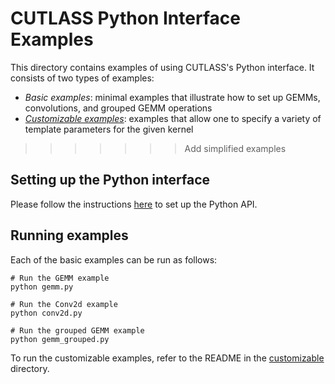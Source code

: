 # CUTLASS Python Interface Examples
This directory contains examples of using CUTLASS's Python interface. It consists of two types of examples:
* _Basic examples_: minimal examples that illustrate how to set up GEMMs, convolutions, and grouped GEMM operations
* [_Customizable examples_](customizable): examples that allow one to specify a variety of template parameters for the given kernel
>>>>>>> Add simplified examples

## Setting up the Python interface
Please follow the instructions [here](/tools/library/scripts/pycutlass/README.md#installation) to set up the Python API.

## Running examples
Each of the basic examples can be run as follows:
```shell
# Run the GEMM example
python gemm.py

# Run the Conv2d example
python conv2d.py

# Run the grouped GEMM example
python gemm_grouped.py
```

To run the customizable examples, refer to the README in the [customizable](customizable) directory.
